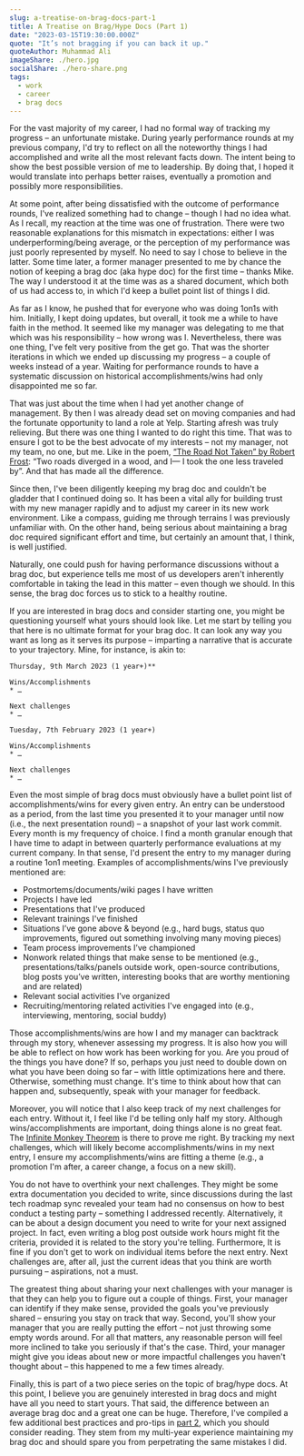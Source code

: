 ```yaml
---
slug: a-treatise-on-brag-docs-part-1
title: A Treatise on Brag/Hype Docs (Part 1)
date: "2023-03-15T19:30:00.000Z"
quote: "It’s not bragging if you can back it up."
quoteAuthor: Muhammad Ali
imageShare: ./hero.jpg
socialShare: ./hero-share.png
tags:
  - work
  - career
  - brag docs
---
```


For the vast majority of my career, I had no formal way of tracking my progress – an unfortunate mistake. During yearly performance rounds at my previous company, I'd try to reflect on all the noteworthy things I had accomplished and write all the most relevant facts down. The intent being to show the best possible version of me to leadership. By doing that, I hoped it would translate into perhaps better raises, eventually a promotion and possibly more responsibilities.

At some point, after being dissatisfied with the outcome of performance rounds, I've realized something had to change – though I had no idea what. As I recall, my reaction at the time was one of frustration. There were two reasonable explanations for this mismatch in expectations: either I was underperforming/being average, or the perception of my performance was just poorly represented by myself. No need to say I chose to believe in the latter. Some time later, a former manager presented to me by chance the notion of keeping a brag doc (aka hype doc) for the first time – thanks Mike. The way I understood it at the time was as a shared document, which both of us had access to, in which I'd keep a bullet point list of things I did.

As far as I know, he pushed that for everyone who was doing 1on1s with him. Initially, I kept doing updates, but overall, it took me a while to have faith in the method. It seemed like my manager was delegating to me that which was his responsibility – how wrong was I. Nevertheless, there was one thing, I've felt very positive from the get go. That was the shorter iterations in which we ended up discussing my progress – a couple of weeks instead of a year. Waiting for performance rounds to have a systematic discussion on historical accomplishments/wins had only disappointed me so far.

That was just about the time when I had yet another change of management. By then I was already dead set on moving companies and had the fortunate opportunity to land a role at Yelp. Starting afresh was truly relieving. But there was one thing I wanted to do right this time. That was to ensure I got to be the best advocate of my interests – not my manager, not my team, no one, but me. Like in the poem, [“The Road Not Taken” by Robert Frost][road-not-taken-poem]: “Two roads diverged in a wood, and I— I took the one less traveled by”. And that has made all the difference.

Since then, I've been diligently keeping my brag doc and couldn't be gladder that I continued doing so. It has been a vital ally for building trust with my new manager rapidly and to adjust my career in its new work environment. Like a compass, guiding me through terrains I was previously unfamiliar with. On the other hand, being serious about maintaining a brag doc required significant effort and time, but certainly an amount that, I think, is well justified.

Naturally, one could push for having performance discussions without a brag doc, but experience tells me most of us developers aren't inherently comfortable in taking the lead in this matter – even though we should. In this sense, the brag doc forces us to stick to a healthy routine.

If you are interested in brag docs and consider starting one, you might be questioning yourself what yours should look like. Let me start by telling you that here is no ultimate format for your brag doc. It can look any way you want as long as it serves its purpose – imparting a narrative that is accurate to your trajectory. Mine, for instance, is akin to:

````
Thursday, 9th March 2023 (1 year+)**

Wins/Accomplishments
* …

Next challenges
* …

Tuesday, 7th February 2023 (1 year+)

Wins/Accomplishments
* …

Next challenges
* …
````

Even the most simple of brag docs must obviously have a bullet point list of accomplishments/wins for every given entry. An entry can be understood as a period, from the last time you presented it to your manager until now (i.e., the next presentation round) – a snapshot of your last work commit. Every month is my frequency of choice. I find a month granular enough that I have time to adapt in between quarterly performance evaluations at my current company. In that sense, I'd present the entry to my manager during a routine 1on1 meeting. Examples of accomplishments/wins I've previously mentioned are:

* Postmortems/documents/wiki pages I have written
* Projects I have led
* Presentations that I've produced
* Relevant trainings I've finished
* Situations I’ve gone above & beyond (e.g., hard bugs, status quo improvements, figured out something involving many moving pieces)
* Team process improvements I’ve championed
* Nonwork related things that make sense to be mentioned (e.g., presentations/talks/panels outside work, open-source contributions, blog posts you’ve written, interesting books that are worthy mentioning and are related)
* Relevant social activities I’ve organized
* Recruiting/mentoring related activities I've engaged into (e.g., interviewing, mentoring, social buddy)

Those accomplishments/wins are how I and my manager can backtrack through my story, whenever assessing my progress. It is also how you will be able to reflect on how work has been working for you. Are you proud of the things you have done? If so, perhaps you just need to double down on what you have been doing so far – with little optimizations here and there. Otherwise, something must change. It's time to think about how that can happen and, subsequently, speak with your manager for feedback.

Moreover, you will notice that I also keep track of my next challenges for each entry. Without it, I feel like I'd be telling only half my story. Although wins/accomplishments are important, doing things alone is no great feat. The [Infinite Monkey Theorem][infinite-monkey-theorem] is there to prove me right. By tracking my next challenges, which will likely become accomplishments/wins in my next entry, I ensure my accomplishments/wins are fitting a theme (e.g., a promotion I'm after, a career change, a focus on a new skill).

You do not have to overthink your next challenges. They might be some extra documentation you decided to write, since discussions during the last tech roadmap sync revealed your team had no consensus on how to best conduct a testing party – something I addressed recently. Alternatively, it can be about a design document you need to write for your next assigned project. In fact, even writing a blog post outside work hours might fit the criteria, provided it is related to the story you're telling. Furthermore, It is fine if you don't get to work on individual items before the next entry. Next challenges are, after all, just the current ideas that you think are worth pursuing – aspirations, not a must.

The greatest thing about sharing your next challenges with your manager is that they can help you to figure out a couple of things. First, your manager can identify if they make sense, provided the goals you've previously shared – ensuring you stay on track that way. Second, you'll show your manager that you are really putting the effort – not just throwing some empty words around. For all that matters, any reasonable person will feel more inclined to take you seriously if that's the case. Third, your manager might give you ideas about new or more impactful challenges you haven't thought about – this happened to me a few times already.

Finally, this is part of a two piece series on the topic of brag/hype docs. At this point, I believe you are genuinely interested in brag docs and might have all you need to start yours. That said, the difference between an average brag doc and a great one can be huge. Therefore, I've compiled a few additional best practices and pro-tips in [part 2], which you should consider reading. They stem from my multi-year experience maintaining my brag doc and should spare you from perpetrating the same mistakes I did.

[infinite-monkey-theorem]: https://en.wikipedia.org/wiki/Infinite_monkey_theorem
[road-not-taken-poem]: https://www.poetryfoundation.org/poems/44272/the-road-not-taken
[part 2]: /a-treatise-on-brag-docs-part-2